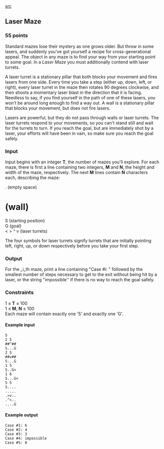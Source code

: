 [src](https://www.facebook.com/hackercup/problems.php?pid=1523599254559737&round=742632349177460)

## Laser Maze

### 55 points 

Standard mazes lose their mystery as one grows older. But throw in some
lasers, and suddenly you've got yourself a recipe for cross-generational
appeal. The object in any maze is to find your way from your starting point to
some goal. In a _Laser Maze_ you must additionally contend with laser turrets.

A laser turret is a stationary pillar that both blocks your movement and fires
lasers from one side. Every time you take a step (either up, down, left, or
right), every laser turret in the maze then rotates 90 degrees clockwise, and
then shoots a momentary laser blast in the direction that it is facing.
Needless to say, if you find yourself in the path of one of these lasers, you
won't be around long enough to find a way out. A wall is a stationary pillar
that blocks your movement, but does not fire lasers.

Lasers are powerful, but they do not pass through walls or laser turrets. The
laser turrets respond to your movements, so you can't stand still and wait for
the turrets to turn. If you reach the goal, but are immediately shot by a
laser, your efforts will have been in vain, so make sure you reach the goal
safely.

### Input

Input begins with an integer **T**, the number of mazes you'll explore. For
each maze, there is first a line containing two integers, **M** and **N**, the
height and width of the maze, respectively. The next **M** lines contain **N**
characters each, describing the maze:

. (empty space)  
# (wall)  
S (starting position)  
G (goal)  
< > ^ v (laser turrets)  

The four symbols for laser turrets signify turrets that are initially pointing
left, right, up, or down respectively before you take your first step.

### Output

For the _i_th maze, print a line containing "Case #_i_: " followed by the
smallest number of steps necessary to get to the exit without being hit by a
laser, or the string "impossible'' if there is no way to reach the goal
safely.

### Constraints

1 ≤ **T** ≤ 100  
1 ≤ **M**, **N** ≤ 100  
Each maze will contain exactly one 'S' and exactly one 'G'.

#### Example input

```
5
2 5
##^##
S...G
2 5
##v##
S...G
1 5
S..G<
1 6
S...G<
5 5
S....
.....
.>v..
.^<..
....G

```

#### Example output

```
Case #1: 6
Case #2: 4
Case #3: 3
Case #4: impossible
Case #5: 8

```
